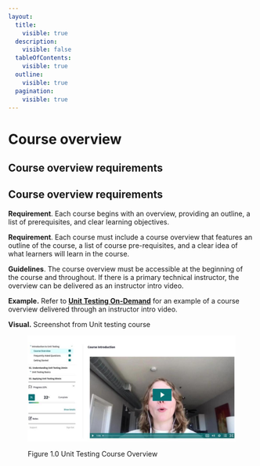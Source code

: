 ```yaml
---
layout:
  title:
    visible: true
  description:
    visible: false
  tableOfContents:
    visible: true
  outline:
    visible: true
  pagination:
    visible: true
---
```


# Course overview



## Course overview r**equirements**

## Course overview requirements

**Requirement**. Each course begins with an overview, providing an outline, a list of prerequisites, and clear learning objectives.

**Requirement**. Each course must include a course overview that features an outline of the course, a list of course pre-requisites, and a clear idea of what learners will learn in the course.

**Guidelines**. The course overview must be accessible at the beginning of the course and throughout. If there is a primary technical instructor, the overview can be delivered as an instructor intro video.

**Example.** Refer to [**Unit Testing On-Demand**](https://learn.getdbt.com/learn/course/unit-testing/welcome-to-unit-testing-5min/introduction-to-unit-testing?page=1) for an example of a course overview delivered through an instructor intro video.

**Visual.** Screenshot from Unit testing course

<figure><img src="../.gitbook/assets/Visual 1.0-unit testing (1).jpg" alt=""><figcaption><p>Figure 1.0 Unit Testing Course Overview</p></figcaption></figure>
